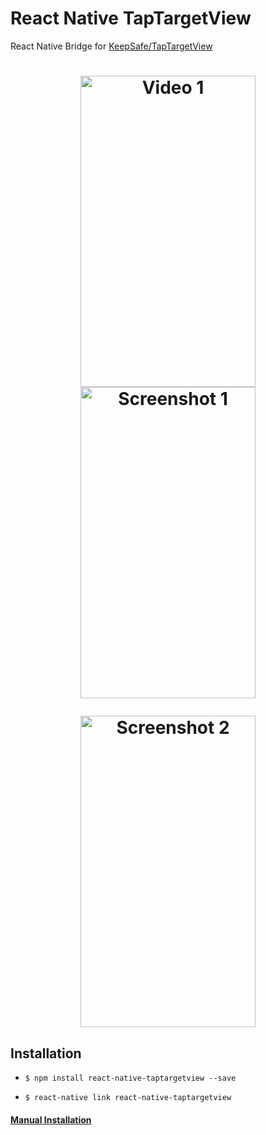 # React Native TapTargetView
React Native Bridge for [KeepSafe/TapTargetView](https://github.com/KeepSafe/TapTargetView)

<h1 align="center">

<img src="https://github.com/KeepSafe/TapTargetView/blob/master/.github/video.gif" width="280" height="498" alt="Video 1"/>

<img src="https://github.com/KeepSafe/TapTargetView/blob/master/.github/screenshot1.png" width="280" height="498" alt="Screenshot 1"/>

<img src="https://github.com/KeepSafe/TapTargetView/blob/master/.github/screenshot2.png" width="280" height="498" alt="Screenshot 2"/><br/>

</h1>

## Installation

- `$ npm install react-native-taptargetview --save`

- `$ react-native link react-native-taptargetview`

#### [Manual Installation](./Installation.md)
